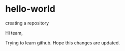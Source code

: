 # hello-world
creating a repository

Hi team,

Trying to learn github. Hope this changes are updated.
